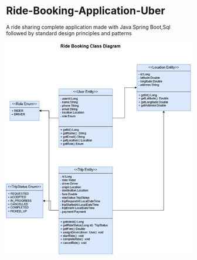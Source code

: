 # Ride-Booking-Application-Uber
A ride sharing complete application made with Java Spring Boot,Sql followed by standard design principles and patterns

![Class Diagram](./uber1.drawio.png)
